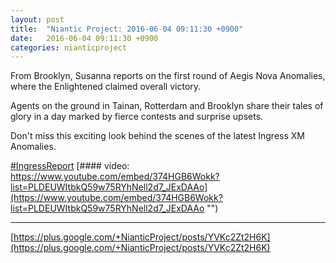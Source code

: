 ```yaml
---
layout: post
title:  "Niantic Project: 2016-06-04 09:11:30 +0900"
date:   2016-06-04 09:11:30 +0900
categories: nianticproject
---
```

From Brooklyn, Susanna reports on the first round of Aegis Nova Anomalies, where the Enlightened claimed overall victory.

Agents on the ground in Tainan, Rotterdam and Brooklyn share their tales of glory in a day marked by fierce contests and surprise upsets.

Don't miss this exciting look behind the scenes of the latest Ingress XM Anomalies.

[#IngressReport](https://plus.google.com/s/%23IngressReport "")
[#### video: https://www.youtube.com/embed/374HGB6Wokk?list=PLDEUWItbkQ59w75RYhNell2d7_JExDAAo](https://www.youtube.com/embed/374HGB6Wokk?list=PLDEUWItbkQ59w75RYhNell2d7_JExDAAo "")
- - -
[https://plus.google.com/+NianticProject/posts/YVKc2Zt2H6K](https://plus.google.com/+NianticProject/posts/YVKc2Zt2H6K)
